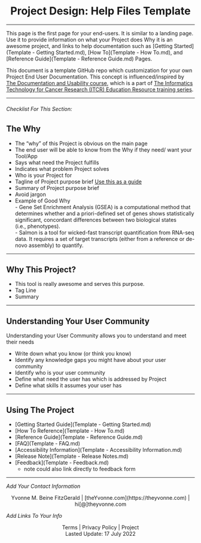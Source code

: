<h1 align="center">Project Design: Help Files Template</h1>

---
This page is the first page for your end-users.  It is similar to a landing page.  Use it to provide information on what your Project does Why it is an awesome project, and links to help documentation such as [Getting Started](Template - Getting Started.md), [How To](Template - How To.md), and [Reference Guide](Template - Reference Guide.md) Pages.

This document is a template GitHub repo which customization for your own Project End User Documentation.  This concept is influenced/inspired by [The Documentation and Usability course](https://jhudatascience.org/Documentation_and_Usability/), which is a part of [The Informatics Technology for Cancer Research (ITCR) Education Resource training series](https://www.itcrtraining.org/courses).


---

###### _Checklist For This Section:_  

## The Why
- The “why” of this Project is obvious on the main page
- The end user will be able to know from the Why if they need/ want your Tool/App
- Says what need the Project fulfills
- Indicates what problem Project solves
- Who is your Project for
- Tagline of Project purpose brief [Use this as a guide](https://theYvonne.com/blog/secret-to-success-in-8-words)
- Summary of Project purpose brief
- Avoid jargon
- Example of Good Why  
		- Gene Set Enrichment Analysis (GSEA) is a computational method that determines whether and a priori-defined set of genes shows statistically significant, concordant differences between two biological states (i.e., phenotypes).  
		- Salmon is a tool for wicked-fast transcript quantification from RNA-seq data. It requires a set of target transcripts (either from a reference or de-novo assembly) to quantify.  

---

## Why This Project?
- This tool is really awesome and serves this purpose.
- Tag Line
- Summary
---


## Understanding Your User Community
Understanding your User Community allows you to understand and meet their needs

- Write down what you know (or think you know) 
- Identify any knowledge gaps you might have about your user community
- Identify who is your user community
- Define what need the user has which is addressed by Project
- Define what skills it assumes your user has

---

## Using The Project
- [Getting Started Guide](Template - Getting Started.md)
- [How To Reference](Template - How To.md)
- [Reference Guide](Template - Reference Guide.md)
- [FAQ](Template - FAQ.md)
- [Accessibility Information](Template - Accessibility Information.md)
- [Release Note](Template - Release Notes.md)
- [Feedback](Template - Feedback.md) 
    - note could also link directly to feedback form



---
_Add Your Contact Information_
<center>Yvonne M. Beine FitzGerald | [theYvonne.com](https://theyvonne.com) | hi[@]theyvonne.com </center>  

_Add Links To Your Info_

<center>Terms | Privacy Policy | Project </center>

<center>Lasted Update: 17 July 2022 </center>


